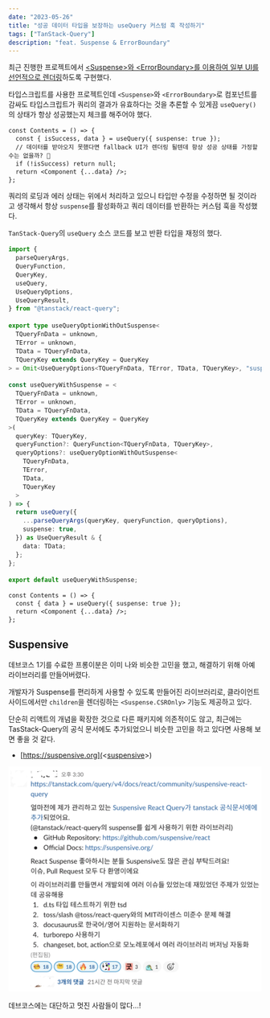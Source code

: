 ```yaml
---
date: "2023-05-26"
title: "성공 데이터 타입을 보장하는 useQuery 커스텀 훅 작성하기"
tags: ["TanStack-Query"]
description: "feat. Suspense & ErrorBoundary"
---
```


최근 진행한 프로젝트에서 [\<Suspense>와 \<ErrorBoundary>를 이용하여 일부 UI를 선언적으로 렌더링](/post/20230419-fetching-data-declartively)하도록 구현했다.

타입스크립트를 사용한 프로젝트인데 `<Suspense>`와 `<ErrorBoundary>`로 컴포넌트를 감싸도 타입스크립트가 쿼리의 결과가 유효하다는 것을 추론할 수 있게끔 `useQuery()`의 상태가 항상 성공했는지 체크를 해주어야 했다.

```tsx
const Contents = () => {
  const { isSuccess, data } = useQuery({ suspense: true });
  // 데이터를 받아오지 못했다면 fallback UI가 렌더링 될텐데 항상 성공 상태를 가정할 수는 없을까? 🤔
  if (!isSuccess) return null;
  return <Component {...data} />;
};
```

쿼리의 로딩과 에러 상태는 위에서 처리하고 있으니 타입만 수정을 수정하면 될 것이라고 생각해서 항상 `suspense`를 활성화하고 쿼리 데이터를 반환하는 커스텀 훅을 작성했다.

`TanStack-Query`의 `useQuery` 소스 코드를 보고 반환 타입을 재정의 했다.

```ts
import {
  parseQueryArgs,
  QueryFunction,
  QueryKey,
  useQuery,
  UseQueryOptions,
  UseQueryResult,
} from "@tanstack/react-query";

export type useQueryOptionWithOutSuspense<
  TQueryFnData = unknown,
  TError = unknown,
  TData = TQueryFnData,
  TQueryKey extends QueryKey = QueryKey
> = Omit<UseQueryOptions<TQueryFnData, TError, TData, TQueryKey>, "suspense">;

const useQueryWithSuspense = <
  TQueryFnData = unknown,
  TError = unknown,
  TData = TQueryFnData,
  TQueryKey extends QueryKey = QueryKey
>(
  queryKey: TQueryKey,
  queryFunction?: QueryFunction<TQueryFnData, TQueryKey>,
  queryOptions?: useQueryOptionWithOutSuspense<
    TQueryFnData,
    TError,
    TData,
    TQueryKey
  >
) => {
  return useQuery({
    ...parseQueryArgs(queryKey, queryFunction, queryOptions),
    suspense: true,
  }) as UseQueryResult & {
    data: TData;
  };
};

export default useQueryWithSuspense;
```

```tsx
const Contents = () => {
  const { data } = useQuery({ suspense: true });
  return <Component {...data} />;
};
```

## Suspensive

데브코스 1기를 수료한 프롱이분은 이미 나와 비슷한 고민을 했고, 해결하기 위해 아예 라이브러리를 만들어버렸다.

개발자가 Suspense를 편리하게 사용할 수 있도록 만들어진 라이브러리로, 클라이언트 사이드에서만 `children`을 렌더링하는 `<Suspense.CSROnly>` 기능도 제공하고 있다.

단순히 리액트의 개념을 확장한 것으로 다른 패키지에 의존적이도 않고, 최근에는 TasStack-Query의 공식 문서에도 추가되었으니 비슷한 고민을 하고 있다면 사용해 보면 좋을 것 같다.

- [https://suspensive.org](<[suspensive](https://suspensive.org)>)

<div>

<div class="w-[500px]">

![suspensive](./suspensive.png)

</div>

<div className="text-center text-slate-500 italic text-sm">데브코스에는 대단하고 멋진 사람들이 많다...!</div>

</div>
